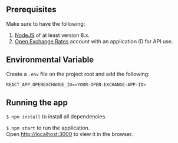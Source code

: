 ## Prerequisites

Make sure to have the following:

1. [NodeJS](https://nodejs.org/en/) of at least version 8.x.
2. [Open Exchange Rates](https://openexchangerates.org/signup/free) account with an application ID for API use.

## Environmental Variable

Create a `.env` file on the project root and add the following:

`REACT_APP_OPENEXCHANGE_ID=<YOUR-OPEN-EXCHANGE-APP-ID>`

## Running the app

`$ npm install` to install all dependencies.

`$ npm start` to run the application.<br>
Open [http://localhost:3000](http://localhost:3000) to view it in the browser.
